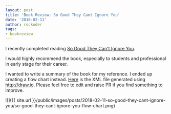 ```yaml
---
layout: post
title: 'Book Review: So Good They Cant Ignore You'
date: '2018-02-11'
author: rockoder
tags:
- bookreview
---
```


I recently completed reading [So Good They Can't Ignore You](https://www.amazon.com/gp/product/1455509124/ref=as_li_tl?ie=UTF8&camp=1789&creative=9325&creativeASIN=1455509124&linkCode=as2&tag=rockoder-20&linkId=55eb1b99d891cd64e15ab00bd09a9e87).

I would highly recommend the book, especially to students and professional in early stage for their career.

I wanted to write a summary of the book for my reference. I ended up creating a flow chart instead. [Here](https://github.com/rockoder/rockoder.github.io/blob/master/public/images/posts/2018-02-11-so-good-they-cant-ignore-you) is the XML file generated using http://draw.io. Please feel free to edit and raise PR if you find something to improve.

![]({{ site.url }}/public/images/posts/2018-02-11-so-good-they-cant-ignore-you/so-good-they-cant-ignore-you-flow-chart.png)
